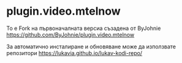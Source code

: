 # plugin.video.mtelnow

To e Fork на първоначалната версиа съзадена от ByJohnie <https://github.com/ByJohnie/plugin.video.mtelnow>

За автоматично инсталиране и обновяване може да използвате репозитори <https://lukavia.github.io/lukav-kodi-repo/>